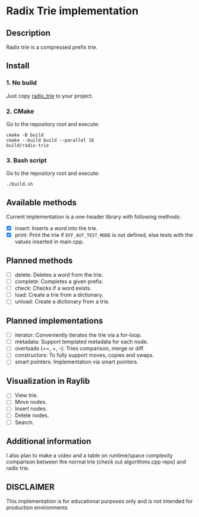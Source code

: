# Radix Trie implementation

## Description
Radix trie is a compressed prefix trie. 

## Install

### 1. No build
Just copy [radix\_trie](src/radix_trie.hpp) to your project.

### 2. CMake
Go to the repository root and execute:
```
cmake -B build
cmake --build build --parallel 10
build/radix-trie
```

### 3. Bash script
Go to the repository root and execute:
```
./build.sh
```

## Available methods 
Current implementation is a one-header library with following methods:
- [x] insert: Inserts a word into the trie.
- [x] print: Print the trie if `EFF_AUT_TEST_MODE` is not defined, else tests with the values inserted in main.cpp.

## Planned methods
- [ ] delete: Deletes a word from the trie.
- [ ] complete: Completes a given prefix.
- [ ] check: Checks if a word exists.
- [ ] load: Create a trie from a dictionary.
- [ ] unload: Create a dictionary from a trie.

## Planned implementations
- [ ] iterator: Conveniently iterates the trie via a for-loop.
- [ ] metadata: Support templated metadata for each node.
- [ ] overloads (==, +, -): Tries comparison, merge or diff.
- [ ] constructors: To fully support moves, copies and swaps.
- [ ] smart pointers: Implementation via smart pointers.

## Visualization in Raylib
- [ ] View trie.
- [ ] Move nodes.
- [ ] Insert nodes.
- [ ] Delete nodes. 
- [ ] Search.

## Additional information
I also plan to make a video and a table on runtime/space complexity comparison between the normal trie (check out algorithms.cpp repo) and radix trie.

## DISCLAIMER
This implementation is for educational purposes only and is not intended for production environments
